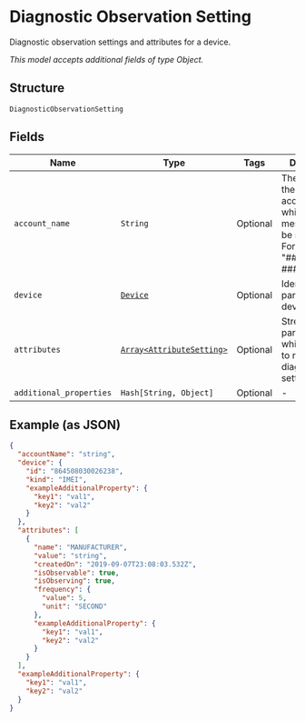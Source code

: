 
# Diagnostic Observation Setting

Diagnostic observation settings and attributes for a device.

*This model accepts additional fields of type Object.*

## Structure

`DiagnosticObservationSetting`

## Fields

| Name | Type | Tags | Description |
|  --- | --- | --- | --- |
| `account_name` | `String` | Optional | The name of the billing account for which callback messages will be sent. Format: "##########-#####". |
| `device` | [`Device`](../../doc/models/device.md) | Optional | Identifies a particular IoT device. |
| `attributes` | [`Array<AttributeSetting>`](../../doc/models/attribute-setting.md) | Optional | Streaming RF parameters for which you want to retrieve diagnostic settings. |
| `additional_properties` | `Hash[String, Object]` | Optional | - |

## Example (as JSON)

```json
{
  "accountName": "string",
  "device": {
    "id": "864508030026238",
    "kind": "IMEI",
    "exampleAdditionalProperty": {
      "key1": "val1",
      "key2": "val2"
    }
  },
  "attributes": [
    {
      "name": "MANUFACTURER",
      "value": "string",
      "createdOn": "2019-09-07T23:08:03.532Z",
      "isObservable": true,
      "isObserving": true,
      "frequency": {
        "value": 5,
        "unit": "SECOND"
      },
      "exampleAdditionalProperty": {
        "key1": "val1",
        "key2": "val2"
      }
    }
  ],
  "exampleAdditionalProperty": {
    "key1": "val1",
    "key2": "val2"
  }
}
```

